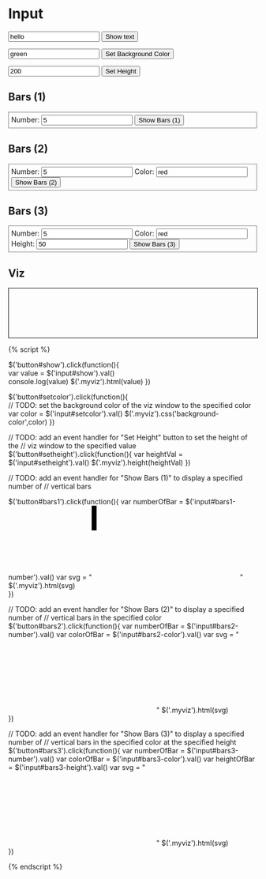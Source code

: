 # Input

<input id="show" type="text" value="hello"/> <button id="show">Show text</button>

<input id="setcolor" type="text" value="green"/> <button id="setcolor">Set Background Color</button>

<input id="setheight" type="text" value="200"/> <button id="setheight">Set Height</button>

## Bars (1)

<div style="border:1px grey solid; padding:5px;">
Number: <input id="bars1-number" type="text" value="5"/>
<button id="bars1">Show Bars (1)</button>
</div>

## Bars (2)

<div style="border:1px grey solid; padding:5px;">
Number: <input id="bars2-number" type="text" value="5"/>
Color:  <input id="bars2-color" type="text" value="red"/>
<button id="bars2">Show Bars (2)</button>
</div>

## Bars (3)

<div style="border:1px grey solid; padding:5px;">
Number: <input id="bars3-number" type="text" value="5"/>
Color:  <input id="bars3-color" type="text" value="red"/>
Height:  <input id="bars3-height" type="text" value="50"/>
<button id="bars3">Show Bars (3)</button>
</div>


## Viz

<div class="myviz" style="width:100%; height:100px; border: 1px black solid;">
</div>


{% script %}

$('button#show').click(function(){    
    var value = $('input#show').val()    
    console.log(value)
    $('.myviz').html(value)
})

$('button#setcolor').click(function(){    
    // TODO: set the background color of the viz window to the specified color
    var color = $('input#setcolor').val()
    $('.myviz').css('background-color',color)
})

// TODO: add an event handler for "Set Height" button to set the height of the
// viz window to the specified value
$('button#setheight').click(function(){
	var heightVal = $('input#setheight').val()
	$('.myviz').height(heightVal)
})

// TODO: add an event handler for "Show Bars (1)" to display a specified number of
// vertical bars

$('button#bars1').click(function(){
	var numberOfBar = $('input#bars1-number').val()
	var svg = "<svg>"
	console.log('test')
    for(var i = 0;i < numberOfBar;i++){
    	var numX = i * 20 
        svg += "<rect id='rec' height='50' width='10' x='" + numX + "'/>"
    }
    svg += "</svg>"
    $('.myviz').html(svg)   
})

// TODO: add an event handler for "Show Bars (2)" to display a specified number of
// vertical bars in the specified color
$('button#bars2').click(function(){
	var numberOfBar = $('input#bars2-number').val()
	var colorOfBar = $('input#bars2-color').val()
	var svg = "<svg>"
	console.log('test')
    for(var i = 0;i < numberOfBar;i++){
    	var numX = i * 20 
        svg += "<rect id='rec' height='50' width='10' x='" + numX + "'" + "style='fill:" + colorOfBar +"'" + "/>"
    }
    svg += "</svg>"
    $('.myviz').html(svg)   
})

// TODO: add an event handler for "Show Bars (3)" to display a specified number of
// vertical bars in the specified color at the specified height
$('button#bars3').click(function(){
	var numberOfBar = $('input#bars3-number').val()
	var colorOfBar = $('input#bars3-color').val()
	var heightOfBar = $('input#bars3-height').val()
	var svg = "<svg>"
	console.log('test')
    for(var i = 0;i < numberOfBar;i++){
    	var numX = i * 20 
        svg += "<rect id='rec' height='" + heightOfBar + "' width='10' x='" + numX + "'" + "style='fill:" + colorOfBar +"'" + "/>"
    }
    svg += "</svg>"
    $('.myviz').html(svg)   
})

{% endscript %}
